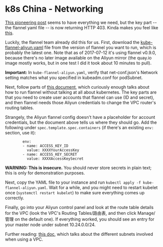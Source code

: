 # k8s China - Networking

[This pioneering post](https://www.alibabacloud.com/forum/read-830) seems to have everything we need, but the key part -- the flannel yaml file -- is now returning HTTP 403. Kinda makes you feel like [this](https://xkcd.com/979/).

Luckily, the flannel team already did this for us. First, download the [kube-flannel-aliyun.yaml](https://github.com/coreos/flannel/blob/v0.10.0/Documentation/kube-flannel.yml) file from the version of flannel you want to run, which is probably the latest one. Note that as of 2017-07-12 it's using flannel v0.9.0, because there's no later image available on the Aliyun mirror (the quay.io image mostly works, but in one test I did it took about 10 minutes to pull).

**Important:** In `kube-flannel-aliyun.yaml`, verify that net-conf.json's Network setting matches what you specified in kubeadm.conf for podSubnet.

Next, follow parts of [this document](https://coreos.com/flannel/docs/latest/alicloud-vpc-backend.html), which curiously enough talks about how to run flannel without talking at all about kubernetes. The key parts are that you need to create user accounts that flannel can use (ID and secret), and then flannel needs those Aliyun credentials to change the VPC router's routing tables.

Strangely, the Aliyun flannel config doesn't have a placeholder for account credentials, but the document above tells us where they should go. Add the following under `spec.template.spec.containers` (if there's an existing `env:` section, use it):

```
        env:
        - name: ACCESS_KEY_ID
          value: XXXXYourAccessKey
        - name: ACCESS_KEY_SECRET
          value: XXXXAccessKeySecret
```

**WARNING: This is insecure.** You should never store secrets in plain text; this is only for demonstration purposes.

Next, copy the YAML file to your instance and run `kubectl apply -f kube-flannel-aliyun.yaml`. Wait for a while, and you might need to restart kubelet once (`systemctl restart kubelet`) to make sure everything comes up correctly.

Finally, go into your Aliyun control panel and look at the route table details for the VPC (look the VPC's Routing Tables/路由表, and then click Manage/管理 on the default one). If everything worked, you should see an entry for your master node under subnet 10.24.0.0/24.

Further reading: [this doc](https://www.alibabacloud.com/help/doc-detail/64530.htm?spm=a2c63.p38356.b99.82.71a356aa6GlXQ1), which talks about the different subnets involved when using a VPC.

